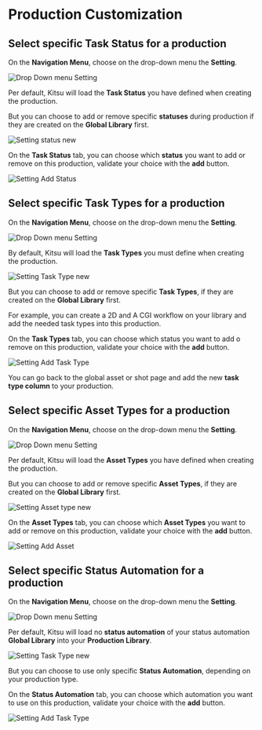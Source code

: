 # Production Customization

## Select specific Task Status for a production


On the **Navigation Menu**, choose on the drop-down menu the **Setting**. 

![Drop Down menu Setting](../img/getting-started/drop_down_menu_setting.png)

Per default, Kitsu will load the **Task Status** you have defined when creating the production.

But you can choose to add or remove specific **statuses** during production if they are created on the **Global Library** first.

![Setting status new](../img/getting-started/setting_status_new.png)

On the **Task Status** tab, you can choose which **status** you want to add or remove on this production, 
validate your choice with the **add** button.


![Setting Add Status](../img/getting-started/setting_status_add.png)


## Select specific Task Types for a production

On the **Navigation Menu**, choose on the drop-down menu the **Setting**.

![Drop Down menu Setting](../img/getting-started/drop_down_menu_setting.png)

By default, Kitsu will load the **Task Types** you must define when creating the production.

![Setting Task Type new](../img/getting-started/setting_task_new.png)

But you can choose to add or remove specific **Task Types**, if they are created on the **Global Library** first.

For example, you can create a 2D and A CGI workflow on your library and add the needed task types into this production.


On the **Task Types** tab, you can choose which status you want to add o remove on this production, 
validate your choice with the **add** button.


![Setting Add Task Type](../img/getting-started/setting_task_add.png)

You can go back to the global asset or shot page and add the new **task type column** to your production.


## Select specific Asset Types for a production

On the **Navigation Menu**, choose on the drop-down menu the **Setting**.

![Drop Down menu Setting](../img/getting-started/drop_down_menu_setting.png)

Per default, Kitsu will load the **Asset Types** you have defined when creating the production.

But you can choose to add or remove specific **Asset Types**, if they are created on the **Global Library** first.

![Setting Asset type new](../img/getting-started/setting_asset_new.png)

On the **Asset Types** tab, you can choose which **Asset Types** you want to add or remove on this production, 
validate your choice with the **add** button.

![Setting Add Asset](../img/getting-started/setting_asset_add.png)


## Select specific Status Automation for a production

On the **Navigation Menu**, choose on the drop-down menu the **Setting**.

![Drop Down menu Setting](../img/getting-started/drop_down_menu_setting.png)

Per default, Kitsu will load no **status automation** of your 
status automation **Global Library** into your **Production Library**.

![Setting Task Type new](../img/getting-started/setting_auto_new.png)

But you can choose to use only specific **Status Automation**, depending on your production type.


On the **Status Automation** tab, you can choose which automation you want to use on this production, 
validate your choice with the **add** button.


![Setting Add Task Type](../img/getting-started/setting_auto_add.png)
